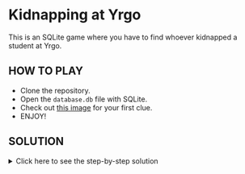 # Kidnapping at Yrgo

This is an SQLite game where you have to find whoever kidnapped a student at Yrgo.

## HOW TO PLAY

- Clone the repository.
- Open the ```database.db``` file with SQLite.
- Check out [this image](https://i.imgur.com/OBNFYkI.png) for your first clue.
- ENJOY!

## SOLUTION

<details>
    <summary>Click here to see the step-by-step solution</summary>

## Step 1:

SELECT * FROM police_reports where date = "13/12/2019" AND location = "Lärdomsgatan" AND type = "kidnapping";

Info: The security footage shows that there are two witnesses. One of the witnesses had brown hair and she was about 190cm tall. The other witness had red hair and was about 165-170cm tall. He was between 28-32 years old.

## Step 2.1 (Witness 1):

SELECT * FROM people WHERE hair_color = "Brown" AND height = 190;

Info: 
ID: 670	
Name: Betsy Alva Soplin	
Yrgo-ID: 37-0256627	
Gender: Female	
Age: 25	
Height: 190	
Hair color: Brown

SELECT * FROM people
INNER JOIN interviews
ON people.id = interviews.person_id
WHERE id = 670;

I saw a masked man walk into the school and grab a person and then leaving the school. 

## Step 2.2 (Witness 2):

SELECT * FROM people WHERE hair_color = "Red" AND height > 160 AND height < 170 AND age > 27 AND age < 33;

Info:
(Dominic Kersch)

SELECT * FROM people
INNER JOIN interviews
ON people.id = interviews.person_id
WHERE hair_color = "Red" AND height > 160 AND height < 170 AND age > 27 AND age < 33;

The man who grabbed the person had brown hair and was about 25-30 years old. I saw that he checked into the school at 2:36 PM.

## Step 3:

SELECT * FROM people
INNER JOIN yrgo_check_in
ON people.yrgo_id = yrgo_check_in.yrgo_id;

Info:
ID: 615
Name: Viktor Puke
Yrgo-ID: 57-8982240

## Step 4:

SELECT * FROM interviews WHERE person_id = 615;

Info: 
It wasn't me! I was sick that day. I lent my key tag the day before to my classmate. I'm not gonna snitch him out but he's a very short man. Just above 100cm short. He's 26 years old. That's it! I've said enough!

## Step 5.1:

SELECT * FROM people
INNER JOIN interviews
ON people.id = interviews.person_id
WHERE height > 100 AND height < 110 AND age = 26;

Info:
Thomas Sönnerstam, Marcus Augustsson, Janela Brayfield

## Step 5.2:

Case Thomas:

SELECT * FROM facebook_events WHERE event_date = "13/12/2019";

Thomas was in fact at a Foo Fighters concert.

Case Marcus Augustsson:

Vincent Kaliber took the key tag.

Case Janela Brayfield:

She was out of town.

## Step 6:

SELECT * FROM people
INNER JOIN interviews
ON people.id = interviews.person_id
WHERE name = "Vincent Klaiber";

Info:
Alright, alright, fine! It was me. I thought that by taking a student's key tag that I would never be the suspect. I can't believe my own student ratted me out! 


</details>
